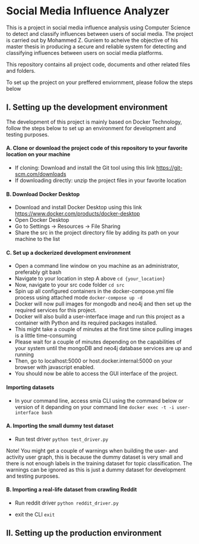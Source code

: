 # Social Media Influence Analyzer

This is a project in social media influence analysis using Computer Science to detect and classify influences between users of social media. The project is carried out by Mohammed Z. Guniem to acheive the objective of his master thesis in producing a secure and reliable system for detecting and classifying influences between users on social media platforms.

This repository contains all project code, documents and other related files and folders.

To set up the project on your preffered enviornment, please follow the steps below

## I. Setting up the development environment

The development of this project is mainly based on Docker Technology, follow the steps below to set up an environment for development and testing purposes.

#### A. Clone or download the project code of this repository to your favorite location on your machine

- If cloning: Download and install the Git tool using this link https://git-scm.com/downloads
- If downloading directly: unzip the project files in your favorite location

#### B. Download Docker Desktop

- Download and install Docker Desktop using this link https://www.docker.com/products/docker-desktop
- Open Docker Desktop
- Go to Settings -> Resources -> File Sharing
- Share the src in the project directory file by adding its path on your machine to the list

#### C. Set up a dockerized development environment

- Open a command line window on you machine as an administrator, preferably git bash
- Navigate to your location in step A above
  `cd {your_location}`
- Now, navigate to your src code folder
  `cd src`
- Spin up all configured containers in the docker-compose.yml file process using attached mode
  `docker-compose up -d`
- Docker will now pull images for mongodb and neo4j and then set up the required services for this project.
- Docker will also build a user-interface image and run this project as a container with Python and its required packages installed.
- This might take a couple of minutes at the first time since pulling images is a little time-consuming
- Please wait for a couple of minutes depending on the capabilities of your system until the mongoDB and neo4j database services are up and running
- Then, go to localhost:5000 or host.docker.internal:5000 on your browser with javascript enabled.
- You should now be able to access the GUI interface of the project.

#### Importing datasets

- In your command line, access smia CLI using the command below or version of it depanding on your command line
  `docker exec -t -i user-interface bash`

#### A. Importing the small dummy test dataset

- Run test driver
  `python test_driver.py`

Note! You might get a couple of warnings when building the user- and activity user graph, this is because the dummy dataset is very small and there is not enough labels in the training dataset for topic classification. The warnings can be ignored as this is just a dummy dataset for development and testing purposes.

#### B. Importing a real-life dataset from crawling Reddit

- Run reddit driver
  `python reddit_driver.py`

- exit the CLI
  `exit`

## II. Setting up the production environment
